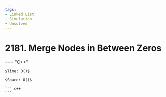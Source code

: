 ```yaml
---
tags:
- Linked List
- Simulation
- Unsolved
---
```



# 2181. Merge Nodes in Between Zeros

=== "C++"

    $Time: O()$

    $Space: O()$

    ``` c++
    ```